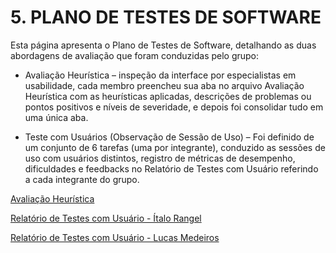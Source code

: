 # 5. PLANO DE TESTES DE SOFTWARE

Esta página apresenta o Plano de Testes de Software, detalhando as duas abordagens de avaliação que foram conduzidas pelo grupo:

  *  Avaliação Heurística – inspeção da interface por especialistas em usabilidade, cada membro preencheu sua aba no arquivo Avaliação Heurística com as heurísticas aplicadas, descrições de problemas ou pontos positivos e níveis de severidade, e depois foi consolidar tudo em uma única aba.

  *  Teste com Usuários (Observação de Sessão de Uso) – Foi definido de um conjunto de 6 tarefas  (uma por integrante), conduzido as sessões de uso com usuários distintos, registro de métricas de desempenho, dificuldades e feedbacks no Relatório de Testes com Usuário referindo a cada integrante do grupo.


[Avaliação Heurística](./files/Avaliação%20Heuristica.xlsx)

[Relatório de Testes com Usuário - Ítalo Rangel](./files/Relátorio%20de%20Testes%20com%20Usuário%20-%20Italo.pdf)

[Relatório de Testes com Usuário - Lucas Medeiros](./files/Relátorio%20de%20Testes%20com%20Usuário%20-%20Lucas.pdf)
